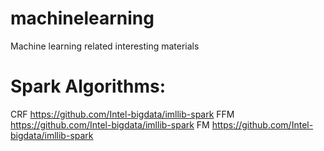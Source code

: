 # machinelearning
Machine learning related interesting materials

# Spark Algorithms:
CRF   https://github.com/Intel-bigdata/imllib-spark
FFM   https://github.com/Intel-bigdata/imllib-spark
FM    https://github.com/Intel-bigdata/imllib-spark

   
